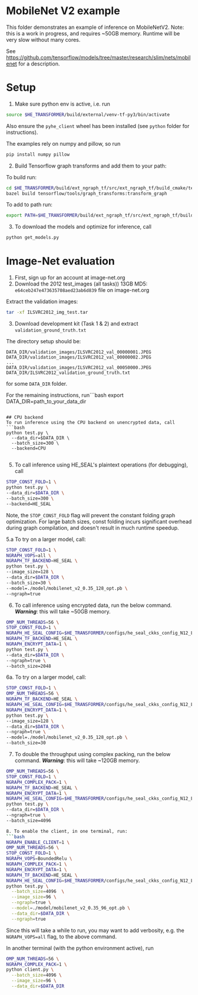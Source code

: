 # MobileNet V2 example

This folder demonstrates an example of inference on MobileNetV2.
Note: this is a work in progress, and requires ~50GB memory.
Runtime will be very slow without many cores.

See https://github.com/tensorflow/models/tree/master/research/slim/nets/mobilenet
for a description.

# Setup
1. Make sure python env is active, i.e. run
```bash
source $HE_TRANSFORMER/build/external/venv-tf-py3/bin/activate
```
Also ensure the `pyhe_client` wheel has been installed (see `python` folder for instructions).

The examples rely on numpy and pillow, so run
```bash
pip install numpy pillow
```

2. Build Tensorflow graph transforms and add them to your path:

To build run:
```bash
cd $HE_TRANSFORMER/build/ext_ngraph_tf/src/ext_ngraph_tf/build_cmake/tensorflow
bazel build tensorflow/tools/graph_transforms:transform_graph
```

To add to path run:
```bash
export PATH=$HE_TRANSFORMER/build/ext_ngraph_tf/src/ext_ngraph_tf/build_cmake/tensorflow/bazel-bin/tensorflow/tools/graph_transforms:$PATH
```

3. To download the models and optimize for inference, call
```bash
python get_models.py
```

# Image-Net evaluation
1. First, sign up for an account at image-net.org
2. Download the 2012 test_images (all tasks)) 13GB MD5: `e64ceb247e473635708aed23ab6d839` file on image-net.org

Extract the validation images:
```bash
tar -xf ILSVRC2012_img_test.tar
```
3. Download development kit (Task 1 & 2) and extract `validation_ground_truth.txt`

The directory setup should be:
```
DATA_DIR/validation_images/ILSVRC2012_val_00000001.JPEG
DATA_DIR/validation_images/ILSVRC2012_val_00000002.JPEG
...
DATA_DIR/validation_images/ILSVRC2012_val_00050000.JPEG
DATA_DIR/ILSVRC2012_validation_ground_truth.txt
```
for some `DATA_DIR` folder.

For the remaining instructions, run```bash
export DATA_DIR=path_to_your_data_dir
```

## CPU backend
To run inference using the CPU backend on unencrypted data, call
```bash
python test.py \
  --data_dir=$DATA_DIR \
  --batch_size=300 \
  --backend=CPU
```

##
5. To call inference using HE_SEAL's plaintext operations (for debugging), call
```bash
STOP_CONST_FOLD=1 \
python test.py \
--data_dir=$DATA_DIR \
--batch_size=300 \
--backend=HE_SEAL
```
Note, the `STOP_CONST_FOLD` flag will prevent the constant folding graph optimization.
For large batch sizes, const folding incurs significant overhead during graph compilation, and doesn't result in much runtime speedup.

  5.a To try on a larger model, call:
  ```bash
  STOP_CONST_FOLD=1 \
  NGRAPH_VOPS=all \
  NGRAPH_TF_BACKEND=HE_SEAL \
  python test.py \
  --image_size=128 \
  --data_dir=$DATA_DIR \
  --batch_size=30 \
  --model=./model/mobilenet_v2_0.35_128_opt.pb \
  --ngraph=true
  ```

6. To call inference using encrypted data, run the below command. ***Warning***: this will take ~50GB memory.
```bash
OMP_NUM_THREADS=56 \
STOP_CONST_FOLD=1 \
NGRAPH_HE_SEAL_CONFIG=$HE_TRANSFORMER/configs/he_seal_ckks_config_N12_L4.json \
NGRAPH_TF_BACKEND=HE_SEAL \
NGRAPH_ENCRYPT_DATA=1 \
python test.py \
--data_dir=$DATA_DIR \
--ngraph=true \
--batch_size=2048
```

6a. To try on a larger model, call:
  ```bash
  STOP_CONST_FOLD=1 \
  OMP_NUM_THREADS=56 \
  NGRAPH_TF_BACKEND=HE_SEAL \
  NGRAPH_HE_SEAL_CONFIG=$HE_TRANSFORMER/configs/he_seal_ckks_config_N12_L4.json \
  NGRAPH_ENCRYPT_DATA=1 \
  python test.py \
  --image_size=128 \
  --data_dir=$DATA_DIR \
  --ngraph=true \
  --model=./model/mobilenet_v2_0.35_128_opt.pb \
  --batch_size=30
  ```

7. To double the throughput using complex packing, run the below command.  ***Warning***: this will take ~120GB memory.
```bash
OMP_NUM_THREADS=56 \
STOP_CONST_FOLD=1 \
NGRAPH_COMPLEX_PACK=1 \
NGRAPH_TF_BACKEND=HE_SEAL \
NGRAPH_ENCRYPT_DATA=1 \
NGRAPH_HE_SEAL_CONFIG=$HE_TRANSFORMER/configs/he_seal_ckks_config_N12_L4.json \
python test.py \
--data_dir=$DATA_DIR \
--ngraph=true \
--batch_size=4096

8. To enable the client, in one terminal, run:
```bash
NGRAPH_ENABLE_CLIENT=1 \
OMP_NUM_THREADS=56 \
STOP_CONST_FOLD=1 \
NGRAPH_VOPS=BoundedRelu \
NGRAPH_COMPLEX_PACK=1 \
NGRAPH_ENCRYPT_DATA=1 \
NGRAPH_TF_BACKEND=HE_SEAL \
NGRAPH_HE_SEAL_CONFIG=$HE_TRANSFORMER/configs/he_seal_ckks_config_N12_L4.json \
python test.py \
  --batch_size=4096  \
  --image_size=96 \
  --ngraph=true \
  --model=./model/mobilenet_v2_0.35_96_opt.pb \
  --data_dir=$DATA_DIR \
  --ngraph=true
```
Since this will take a while to run, you may want to add verbosity, e.g.
the `NGRAPH_VOPS=all` flag, to the above command.

In another terminal (with the python environment active), run
```bash
OMP_NUM_THREADS=56 \
NGRAPH_COMPLEX_PACK=1 \
python client.py \
  --batch_size=4096 \
  --image_size=96 \
  --data_dir=$DATA_DIR
```